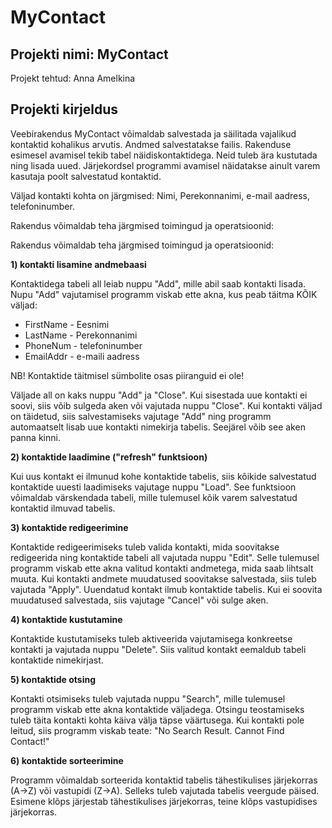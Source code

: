 # MyContact
## Projekti nimi: MyContact
Projekt tehtud: Anna Amelkina

## Projekti kirjeldus
Veebirakendus MyContact võimaldab salvestada ja säilitada vajalikud kontaktid kohalikus arvutis. Andmed salvestatakse failis.
Rakenduse esimesel avamisel tekib tabel näidiskontaktidega. Neid tuleb ära kustutada ning lisada uued. 
Järjekordsel programmi avamisel näidatakse ainult varem kasutaja poolt salvestatud kontaktid.

Väljad kontakti kohta on järgmised:
Nimi, Perekonnanimi, e-mail aadress, telefoninumber.

Rakendus võimaldab teha järgmised toimingud ja operatsioonid:

Rakendus võimaldab teha järgmised toimingud ja operatsioonid:

**1) kontakti lisamine andmebaasi**

Kontaktidega tabeli all leiab nuppu "Add", mille abil saab kontakti lisada. 
Nupu "Add" vajutamisel programm viskab ette akna, kus peab täitma KÕIK väljad:
- FirstName - Eesnimi
- LastName - Perekonnanimi
- PhoneNum - telefoninumber
- EmailAddr - e-maili aadress

NB! Kontaktide täitmisel sümbolite osas piiranguid ei ole!

Väljade all on kaks nuppu "Add" ja "Close".
Kui sisestada uue kontakti ei soovi, siis võib sulgeda aken või vajutada nuppu "Close". 
Kui kontakti väljad on täidetud, siis salvestamiseks vajutage "Add" ning programm automaatselt lisab uue kontakti nimekirja tabelis.
Seejärel võib see aken panna kinni.

**2) kontaktide laadimine ("refresh" funktsioon)**

Kui uus kontakt ei ilmunud kohe kontaktide tabelis, siis kõikide salvestatud kontaktide uuesti laadimiseks vajutage nuppu "Load".
See funktsioon võimaldab värskendada tabeli, mille tulemusel kõik varem salvestatud kontaktid ilmuvad tabelis.

**3) kontaktide redigeerimine**

Kontaktide redigeerimiseks tuleb valida kontakti, mida soovitakse redigeerida ning kontaktide tabeli all vajutada nuppu "Edit".
Selle tulemusel programm viskab ette akna valitud kontakti andmetega, mida saab lihtsalt muuta.
Kui kontakti andmete muudatused soovitakse salvestada, siis tuleb vajutada "Apply". Uuendatud kontakt ilmub kontaktide tabelis.
Kui ei soovita muudatused salvestada, siis vajutage "Cancel" või sulge aken.

**4) kontaktide kustutamine**

Kontaktide kustutamiseks tuleb aktiveerida vajutamisega konkreetse kontakti ja vajutada nuppu "Delete". 
Siis valitud kontakt eemaldub tabeli kontaktide nimekirjast.

**5) kontaktide otsing**

Kontakti otsimiseks tuleb vajutada nuppu "Search", mille tulemusel programm viskab ette akna kontaktide väljadega. 
Otsingu teostamiseks tuleb täita kontakti kohta käiva välja täpse väärtusega. 
Kui kontakti pole leitud, siis programm viskab teate: "No Search Result. Cannot Find Contact!"

**6) kontaktide sorteerimine**

Programm võimaldab sorteerida kontaktid tabelis tähestikulises järjekorras (A->Z) või vastupidi (Z->A). 
Selleks tuleb vajutada tabelis veergude päised. Esimene klõps järjestab tähestikulises järjekorras, teine klõps vastupidises järjekorras.






